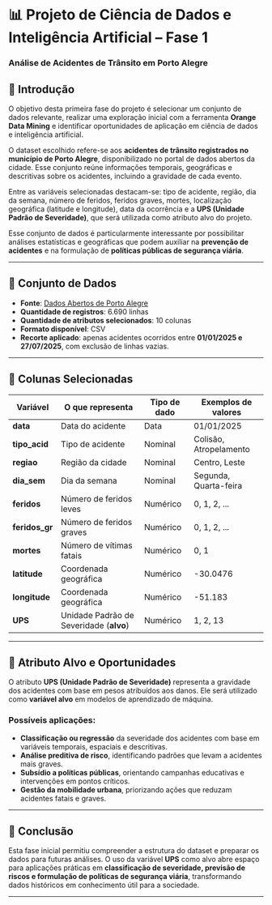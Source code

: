 # 📊 Projeto de Ciência de Dados e Inteligência Artificial – Fase 1
### Análise de Acidentes de Trânsito em Porto Alegre  

## 📌 Introdução  
O objetivo desta primeira fase do projeto é selecionar um conjunto de dados relevante, realizar uma exploração inicial com a ferramenta **Orange Data Mining** e identificar oportunidades de aplicação em ciência de dados e inteligência artificial.  

O dataset escolhido refere-se aos **acidentes de trânsito registrados no município de Porto Alegre**, disponibilizado no portal de dados abertos da cidade. Esse conjunto reúne informações temporais, geográficas e descritivas sobre os acidentes, incluindo a gravidade de cada evento.  

Entre as variáveis selecionadas destacam-se: tipo de acidente, região, dia da semana, número de feridos, feridos graves, mortes, localização geográfica (latitude e longitude), data da ocorrência e a **UPS (Unidade Padrão de Severidade)**, que será utilizada como atributo alvo do projeto.  

Esse conjunto de dados é particularmente interessante por possibilitar análises estatísticas e geográficas que podem auxiliar na **prevenção de acidentes** e na formulação de **políticas públicas de segurança viária**.  

---

## 📂 Conjunto de Dados  
- **Fonte**: [Dados Abertos de Porto Alegre](https://dadosabertos.poa.br/dataset/acidentes-de-transito-acidentes)  
- **Quantidade de registros**: 6.690 linhas  
- **Quantidade de atributos selecionados**: 10 colunas  
- **Formato disponível**: CSV  
- **Recorte aplicado**: apenas acidentes ocorridos entre **01/01/2025 e 27/07/2025**, com exclusão de linhas vazias.  

---

## 📑 Colunas Selecionadas  

| Variável     | O que representa                         | Tipo de dado | Exemplos de valores |
|--------------|------------------------------------------|--------------|---------------------|
| **data**     | Data do acidente                         | Data         | 01/01/2025 |
| **tipo_acid**| Tipo de acidente                         | Nominal      | Colisão, Atropelamento |
| **regiao**   | Região da cidade                         | Nominal      | Centro, Leste |
| **dia_sem**  | Dia da semana                            | Nominal      | Segunda, Quarta-feira |
| **feridos**  | Número de feridos leves                  | Numérico     | 0, 1, 2, ... |
| **feridos_gr** | Número de feridos graves               | Numérico     | 0, 1, 2, ... |
| **mortes**   | Número de vítimas fatais                 | Numérico     | 0, 1 |
| **latitude** | Coordenada geográfica                    | Numérico     | -30.0476 |
| **longitude**| Coordenada geográfica                    | Numérico     | -51.183 |
| **UPS**      | Unidade Padrão de Severidade (**alvo**)  | Numérico     | 1, 2, 13 |

---

## 🎯 Atributo Alvo e Oportunidades  
O atributo **UPS (Unidade Padrão de Severidade)** representa a gravidade dos acidentes com base em pesos atribuídos aos danos. Ele será utilizado como **variável alvo** em modelos de aprendizado de máquina.  

### Possíveis aplicações:  
- **Classificação ou regressão** da severidade dos acidentes com base em variáveis temporais, espaciais e descritivas.  
- **Análise preditiva de risco**, identificando padrões que levam a acidentes mais graves.  
- **Subsídio a políticas públicas**, orientando campanhas educativas e intervenções em pontos críticos.  
- **Gestão da mobilidade urbana**, priorizando ações que reduzam acidentes fatais e graves.  

---

## 🚀 Conclusão  
Esta fase inicial permitiu compreender a estrutura do dataset e preparar os dados para futuras análises. O uso da variável **UPS** como alvo abre espaço para aplicações práticas em **classificação de severidade, previsão de riscos e formulação de políticas de segurança viária**, transformando dados históricos em conhecimento útil para a sociedade.  

---
